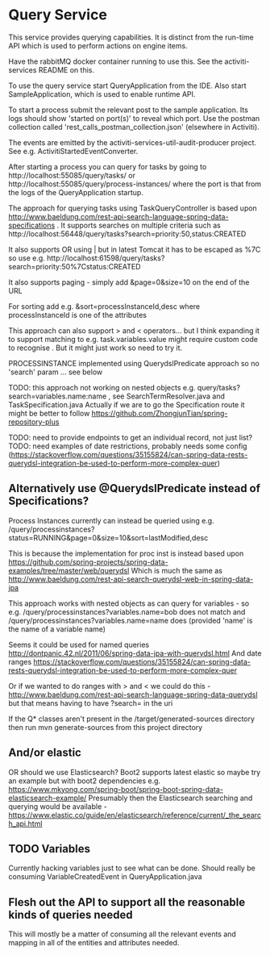 # Query Service

This service provides querying capabilities. It is distinct from the run-time API which is used to perform actions on engine items.

Have the rabbitMQ docker container running to use this. See the activiti-services README on this.

To use the query service start QueryApplication from the IDE. Also start SampleApplication, which is used to enable runtime API.

To start a process submit the relevant post to the sample application. Its logs should show 'started on port(s)' to reveal which port. Use the postman collection called 'rest_calls_postman_collection.json' (elsewhere in Activiti).

The events are emitted by the activiti-services-util-audit-producer project. See e.g. ActivitiStartedEventConverter. 

After starting a process you can query for tasks by going to http://localhost:55085/query/tasks/ or http://localhost:55085/query/process-instances/ where the port is that from the logs of the QueryApplication startup.

The approach for querying tasks using TaskQueryController is based upon http://www.baeldung.com/rest-api-search-language-spring-data-specifications . It supports searches on multiple criteria such as http://localhost:56448/query/tasks?search=priority:50,status:CREATED

It also supports OR using | but in latest Tomcat it has to be escaped as %7C so use e.g. http://localhost:61598/query/tasks?search=priority:50%7Cstatus:CREATED

It also supports paging - simply add &page=0&size=10 on the end of the URL

For sorting add e.g. &sort=processInstanceId,desc where processInstanceId is one of the attributes

This approach can also support > and < operators... but I think expanding it to support matching to e.g. task.variables.value might require custom code to recognise . But it might just work so need to try it.

PROCESSINSTANCE implemented using QuerydslPredicate approach so no 'search' param ... see below

TODO: this approach not working on nested objects e.g. query/tasks?search=variables.name:name , see SearchTermResolver.java and TaskSpecification.java
Actually if we are to go the Specification route it might be better to follow https://github.com/ZhongjunTian/spring-repository-plus

TODO: need to provide endpoints to get an individual record, not just list?
TODO: need examples of date restrictions, probably needs some config (https://stackoverflow.com/questions/35155824/can-spring-data-rests-querydsl-integration-be-used-to-perform-more-complex-quer)

## Alternatively use @QuerydslPredicate instead of Specifications?

Process Instances currently can instead be queried using e.g. /query/processinstances?status=RUNNING&page=0&size=10&sort=lastModified,desc

This is because the implementation for proc inst is instead based upon https://github.com/spring-projects/spring-data-examples/tree/master/web/querydsl
Which is much the same as http://www.baeldung.com/rest-api-search-querydsl-web-in-spring-data-jpa

This approach works with nested objects as can query for variables - so e.g. /query/processinstances?variables.name=bob does not match and /query/processinstances?variables.name=name does (provided 'name' is the name of a variable name)

Seems it could be used for named queries http://dontpanic.42.nl/2011/06/spring-data-jpa-with-querydsl.html
And date ranges https://stackoverflow.com/questions/35155824/can-spring-data-rests-querydsl-integration-be-used-to-perform-more-complex-quer

Or if we wanted to do ranges with > and < we could do this - http://www.baeldung.com/rest-api-search-language-spring-data-querydsl but that means having to have ?search= in the uri

If the Q* classes aren't present in the /target/generated-sources directory then run mvn generate-sources from this project directory

## And/or elastic

OR should we use Elasticsearch?
Boot2 supports latest elastic so maybe try an example but with boot2 dependencies e.g. https://www.mkyong.com/spring-boot/spring-boot-spring-data-elasticsearch-example/
Presumably then the Elasticsearch searching and querying would be available - https://www.elastic.co/guide/en/elasticsearch/reference/current/_the_search_api.html

## TODO Variables

Currently hacking variables just to see what can be done. Should really be consuming VariableCreatedEvent in QueryApplication.java

## Flesh out the API to support all the reasonable kinds of queries needed

This will mostly be a matter of consuming all the relevant events and mapping in all of the entities and attributes needed.